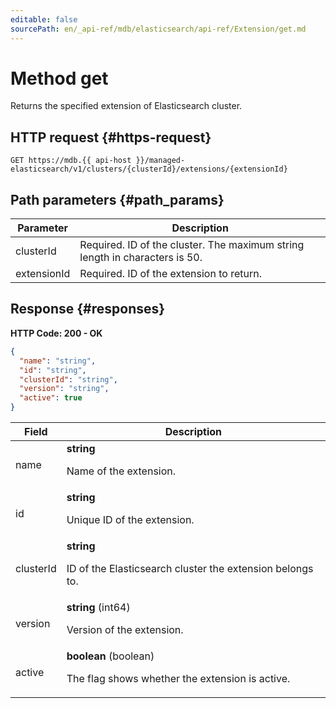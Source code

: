 ```yaml
---
editable: false
sourcePath: en/_api-ref/mdb/elasticsearch/api-ref/Extension/get.md
---
```


# Method get
Returns the specified extension of Elasticsearch cluster.
 

 
## HTTP request {#https-request}
```
GET https://mdb.{{ api-host }}/managed-elasticsearch/v1/clusters/{clusterId}/extensions/{extensionId}
```
 
## Path parameters {#path_params}
 
Parameter | Description
--- | ---
clusterId | Required. ID of the cluster.  The maximum string length in characters is 50.
extensionId | Required. ID of the extension to return.
 
## Response {#responses}
**HTTP Code: 200 - OK**

```json 
{
  "name": "string",
  "id": "string",
  "clusterId": "string",
  "version": "string",
  "active": true
}
```

 
Field | Description
--- | ---
name | **string**<br><p>Name of the extension.</p> 
id | **string**<br><p>Unique ID of the extension.</p> 
clusterId | **string**<br><p>ID of the Elasticsearch cluster the extension belongs to.</p> 
version | **string** (int64)<br><p>Version of the extension.</p> 
active | **boolean** (boolean)<br><p>The flag shows whether the extension is active.</p> 